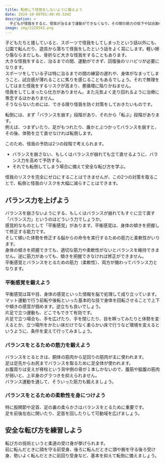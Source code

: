 ```yaml
---
title: 転倒して怪我をしないように備えよう
date: 2024-10-08T01:49:49.534Z
description: >
  子どもが怪我をすると、怪我が治るまで運動ができなくなり、その間の筋力の低下や試合勘の鈍りに焦りを感じることがあります。だからこそ、普段から怪我を防ぐための取り組みが大切です。
image: img/2228543.png
---
```

子どもたちと接していると、スポーツで怪我をしてしまったという話以外にも、公園で転んだり、遊具から落ちて怪我をしたという話をよく耳にします。軽い擦り傷ならまだしも、骨折など大きな怪我をすることもあります。\
大きな怪我をすると、治るまでの間、運動ができず、回復後のリハビリが必要になります。\
スポーツをしている子は特に治るまでの間の練習の遅れや、身体がなまってしまうこと、試合感が薄れることに焦りを感じることもあるでしょう。それで無理をしてはまた怪我をするリスクが高まり、悪循環に陥りかねません。\
怪我をしてしまったら仕方がありません。また元気よく走り回れるように治療に専念するほかありません。\
そうならないためには、できる限り怪我を防ぐ対策をしておきたいものです。

転倒には、まず「バランスを崩す」段階があり、それから「転ぶ」段階があります。\
例えば、つまずいたり、足がもつれたり、誰かとぶつかってバランスを崩すと、その後、体勢を立て直せなければ転倒します。

このため、怪我の予防は2つの段階で考えられます。

* バランスを崩さない、もしくはバランスが崩れても立て直せるように、バランス力を高めて予防する。
* それでも転倒してしまう場合に備えて安全な転び方を学ぶ。

怪我のリスクを完全にゼロにすることはできませんが、この2つの対策を取ることで、転倒と怪我のリスクを大幅に減らすことはできます。

## バランス力を上げよう

バランスを崩さないようにする、もしくはバランスが崩れてもすぐに立て直す「バランス力」というのはどういう力でしょうか。\
感覚的なものとして「平衡感覚」があります。平衡感覚は、身体の傾きを把握して修正する能力です。\
そして傾いた体勢を修正する脳からの命令を実行するための筋力と柔軟性がいります。\
身体の傾きを把握できても、適切な筋力や柔軟性がないとバランスを維持できません。逆に筋力があっても、傾きを把握できなければ修正ができません。\
平衡感覚とバランスをとるための筋力（柔軟性）、両方が備わってバランス力となります。

### 平衡感覚を鍛えよう

平衡感覚は耳や目、身体の感覚といった情報を脳で処理して成り立っています。\
マット運動で行う前転や後転といった基本的な技で身体を回転させることで上下や傾きの感覚が掴めます。逆立ちも良いでしょう。\
片足で立つ運動も、どこでもできて有効です。\
片足で立つ場合も、手を広げたり、手を閉じたり、目を瞑ってみたりと体勢を変えるとか、立つ場所をかたい床だけでなく柔らかい床で行うなど環境を変えるというように、条件を変えて行ってみましょう。

### バランスをとるための筋力を鍛えよう

バランスをとるときは、胴体の筋肉から足回りの筋肉が主に使われます。\
足は足先からお尻までバランスを取るために足全体が使われます。\
お腹周りは支えが脊柱という背中側の骨が１本しかないので、腹筋や脇腹の筋肉が弱いと、上半身のグラつきを抑えられません。\
バランス運動を通して、そういった筋力も鍛えましょう。

### バランスをとるための柔軟性を身につけよう

特に股関節や足首、足の裏の柔らかさはバランスをとるために重要です。\
足を前後左右に開いたり、足首を回したりして可動域を広げましょう。

## 安全な転び方を練習しよう

転び方の技術というと柔道の受け身が挙げられます。\
前に転んだときに顔を守る前受身、後ろに転んだときに頭や腕を守る後ろ受け身、勢いよく転んだときに前回り受身など、基本を抑えて転倒に備えましょう。